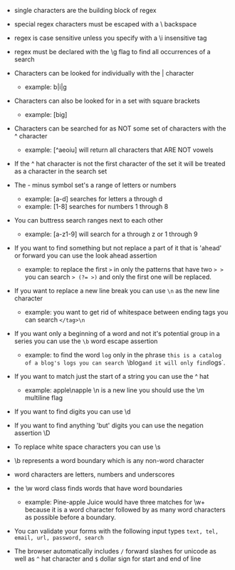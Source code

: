 - single characters are the building block of regex
- special regex characters must be escaped with a \ backspace
- regex is case sensitive unless you specify with a \i insensitive tag
- regex must be declared with the \g flag to find all occurrences of a search
- Characters can be looked for individually with the | character
  - example: b|i|g
- Characters can also be looked for in a set with square brackets
  - example: [big]
- Characters can be searched for as NOT some set of characters with the ^ character
  - example: [^aeoiu] will return all characters that ARE NOT vowels
- If the ^ hat character is not the first character of the set it will be treated as a character in the search set
- The - minus symbol set's a range of letters or numbers
  - example: [a-d] searches for letters a through d
  - example: [1-8] searches for numbers 1 through 8
- You can buttress search ranges next to each other
  - example: [a-z1-9] will search for a through z or 1 through 9
- If you want to find something but not replace a part of it that is 'ahead' or forward you can use the look ahead assertion
  - example: to replace the first `>` in only the patterns that have two `> >` you can search `> (?= >)` and only the first one will be replaced.
- If you want to replace a new line break you can use `\n` as the new line character

  - example: you want to get rid of whitespace between </tag> ending tags you can search `</tag>\n`

- If you want only a beginning of a word and not it's potential group in a series you can use the `\b` word escape assertion

  - example: to find the word `log` only in the phrase `this is a catalog of a blog's logs you can search `\blog`and it will only find`logs`.

- If you want to match just the start of a string you can use the ^ hat
  - example: apple\napple \n is a new line you should use the \m multiline flag
- If you want to find digits you can use \d
- If you want to find anything 'but' digits you can use the negation assertion \D
- To replace white space characters you can use \s
- \b represents a word boundary which is any non-word character
- word characters are letters, numbers and underscores
- the \w word class finds words that have word boundaries

  - example: Pine-apple Juice would have three matches for \w+ because it is a word character followed by as many word characters as possible before a boundary.

- You can validate your forms with the following input types `text, tel, email, url, password, search`
- The browser automatically includes `/` forward slashes for unicode as well as `^` hat character and `$` dollar sign for start and end of line
